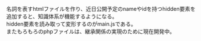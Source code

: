 名詞を表すhtmlファイルを作り、近日公開予定のnameやidを持つhidden要素を追加すると、知識体系が機能するようになる。  
hidden要素を読み取って変形するのがmain.jsである。  
またもろもろのphpファイルは、継承関係の実現のために現在開発中。
